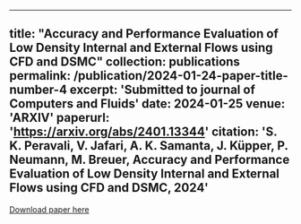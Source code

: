 
---
title: "Accuracy and Performance Evaluation of Low Density Internal and External Flows using CFD and DSMC"
collection: publications
permalink: /publication/2024-01-24-paper-title-number-4
excerpt: 'Submitted to journal of Computers and Fluids'
date: 2024-01-25
venue: 'ARXIV'
paperurl: 'https://arxiv.org/abs/2401.13344'
citation: 'S. K. Peravali, V. Jafari, A. K. Samanta, J. Küpper, P. Neumann, M. Breuer, Accuracy and Performance Evaluation of Low Density Internal and External Flows using CFD and DSMC, 2024'
---

[Download paper here](https://doi.org/10.48550/arXiv.2401.13344)


